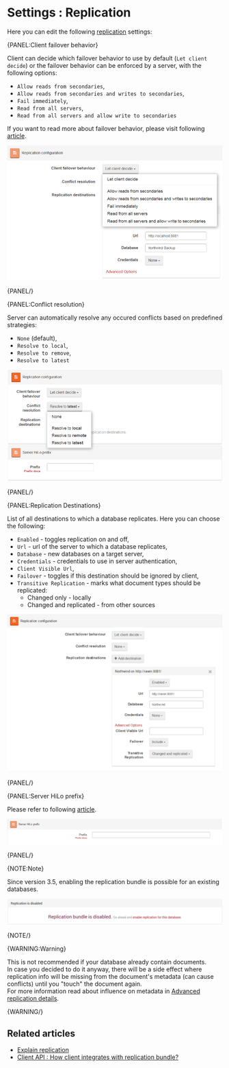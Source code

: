 # Settings : Replication

Here you can edit the following [replication](../../../server/scaling-out/replication/how-replication-works) settings:

{PANEL:Client failover behavior}

Client can decide which failover behavior to use by default (`Let client decide`) or the failover behavior can be enforced by a server, with the following options:

- `Allow reads from secondaries`,
- `Allow reads from secondaries and writes to secondaries`,
- `Fail immediately`,
- `Read from all servers`,
- `Read from all servers and allow write to secondaries`

If you want to read more about failover behavior, please visit following [article](../../../client-api/bundles/how-client-integrates-with-replication-bundle#failover-behavior).

![Figure 1. Settings. Replication. Client failover behavior.](images/settings_replication-1.png)

{PANEL/}

{PANEL:Conflict resolution}

Server can automatically resolve any occured conflicts based on predefined strategies:

- `None` (default),
- `Resolve to local`,
- `Resolve to remove`,
- `Resolve to latest`

![Figure 2. Settings. Replication. Conflict Resolution.](images/settings_replication-2.png)

{PANEL/}

{PANEL:Replication Destinations}

List of all destinations to which a database replicates. Here you can choose the following:

- `Enabled` - toggles replication on and off,
- `Url` - url of the server to which a database replicates,
- `Database` - new databases on a target server,
- `Credentials` - credentials to use in server authentication,
- `Client Visible Url`,
- `Failover` - toggles if this destination should be ignored by client,
- `Transitive Replication` - marks what document types should be replicated:
	- Changed only - locally
	- Changed and replicated - from other sources
		
![Figure 3. Settings. Replication. Replication Destination.](images/settings_replication-3.png)

{PANEL/}

{PANEL:Server HiLo prefix}

Please refer to following [article](../../../client-api/bundles/how-client-integrates-with-replication-bundle#custom-document-id-generation).

![Figure 4. Settings. Replication. Server Hilo Prefix.](images/settings_replication-4.png)

{PANEL/}

{NOTE:Note}

Since version 3.5, enabling the replication bundle is possible for an existing databases.

![Figure 5. Settings. Replication. Enable Replication Bundle.](images/settings_replication-5.png)

{NOTE/}

{WARNING:Warning}

This is not recommended if your database already contain documents.   
In case you decided to do it anyway, there will be a side effect where replication info will be missing from the document's metadata (can cause conflicts)
until you "touch" the document again.    
For more information read about influence on metadata in [Advanced replication details](../../../server/kb/advanced-replication-details).

{WARNING/}



## Related articles

- [Explain replication](../../../studio/overview/status/debug/explain-replication)
- [Client API : How client integrates with replication bundle?](../../../client-api/bundles/how-client-integrates-with-replication-bundle)